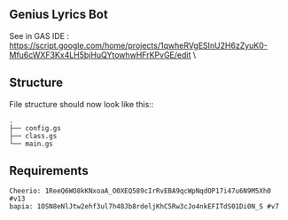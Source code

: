 ## Genius Lyrics Bot

See in GAS IDE : https://script.google.com/home/projects/1qwheRVgESInU2H6zZyuK0-Mfu6cWXF3Kx4LH5bjHuQYtowhwHFrKPvGE/edit \

## Structure
File structure should now look like this::
```
.
├── config.gs
├── class.gs
└── main.gs
```

## Requirements
```
Cheerio: 1ReeQ6WO8kKNxoaA_O0XEQ589cIrRvEBA9qcWpNqdOP17i47u6N9M5Xh0 #v13
bapia: 1OSN8eNlJtw2ehf3ul7h48Jb8rdeljKhC5Rw3cJo4nkEFITdS01Di0N_S #v7
```